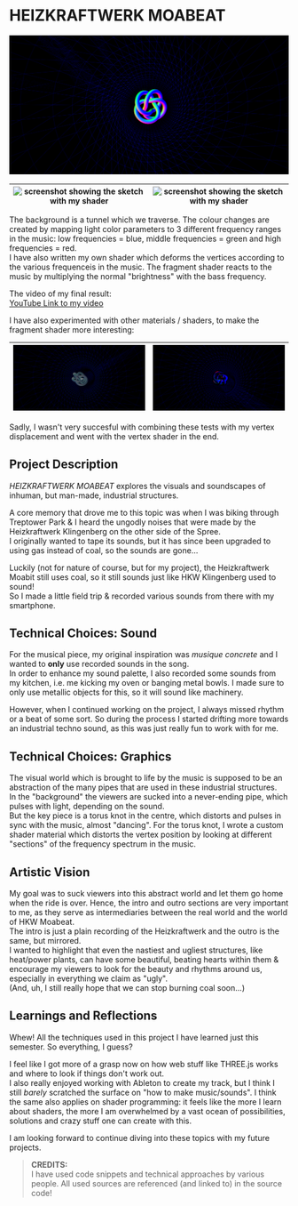 # HEIZKRAFTWERK MOABEAT
![screenshot showing the sketch with my shader](./img/screenshot_myShader1.png)

![screenshot showing the sketch with my shader](./img/screenshot_myShader2.png)  |  ![screenshot showing the sketch with my shader](./img/screenshot_myShader3.png)
:-------------------------:|:-------------------------:

The background is a tunnel which we traverse. The colour changes are created by mapping light color parameters to 3 different frequency ranges in the music:
low frequencies = blue, middle frequencies = green and high frequencies = red.  
I have also written my own shader which deforms the vertices according to the various frequenceis in the music. The fragment shader reacts to the music by multiplying the normal "brightness" with the bass frequency.  

The video of my final result:  
[YouTube Link to my video](https://youtu.be/YMMXQ9Ge0B0)
 
I have also experimented with other materials / shaders, to make the fragment shader more interesting:

![screenshot showing the sketch with an iridescent material](./img/screenshot_iridescent.png)  |  ![screenshot showing the sketch with my shader](./img/screenshot_phong.png)
:-------------------------:|:-------------------------:

Sadly, I wasn't very succesful with combining these tests with my vertex displacement and went with the vertex shader in the end.

## Project Description

*HEIZKRAFTWERK MOABEAT* explores the visuals and soundscapes of inhuman, but man-made, industrial structures.

A core memory that drove me to this topic was when I was biking through Treptower Park & I heard the ungodly noises that were made by the Heizkraftwerk Klingenberg on the other side of the Spree.  
I originally wanted to tape its sounds, but it has since been upgraded to using gas instead of coal, so the sounds are gone...

Luckily (not for nature of course, but for my project), the Heizkraftwerk Moabit still uses coal, so it still sounds just like HKW Klingenberg used to sound!  
So I made a little field trip & recorded various sounds from there with my smartphone.

## Technical Choices: Sound

For the musical piece, my original inspiration was *musique concrete* and I wanted to **only** use recorded sounds in the song.  
In order to enhance my sound palette, I also recorded some sounds from my kitchen, i.e. me kicking my oven or banging metal bowls. I made sure to only use metallic objects for this, so it will sound like machinery.  

However, when I continued working on the project, I always missed rhythm or a beat of some sort. So during the process I started drifting more towards an industrial techno sound, as this was just really fun to work with for me.

## Technical Choices: Graphics

The visual world which is brought to life by the music is supposed to be an abstraction of the many pipes that are used in these industrial structures.  
In the "background" the viewers are sucked into a never-ending pipe, which pulses with light, depending on the sound.  
But the key piece is a torus knot in the centre, which distorts and pulses in sync with the music, almost "dancing".
For the torus knot, I wrote a custom shader material which distorts the vertex position by looking at different "sections" of the frequency spectrum in the music.

## Artistic Vision

My goal was to suck viewers into this abstract world and let them go home when the ride is over. Hence, the intro and outro sections are very important to me, as they serve as intermediaries between the real world and the world of HKW Moabeat.  
The intro is just a plain recording of the Heizkraftwerk and the outro is the same, but mirrored.  
I wanted to highlight that even the nastiest and ugliest structures, like heat/power plants, can have some beautiful, beating hearts within them & encourage my viewers to look for the beauty and rhythms around us, especially in everything we claim as "ugly".  
(And, uh, I still really hope that we can stop burning coal soon...)

## Learnings and Reflections

Whew! All the techniques used in this project I have learned just this semester. So everything, I guess?

I feel like I got more of a grasp now on how web stuff like THREE.js works and where to look if things don't work out.  
I also really enjoyed working with Ableton to create my track, but I think I still *barely* scratched the surface on "how to make music/sounds". I think the same also applies on shader programming: it feels like the more I learn about shaders, the more I am overwhelmed by a vast ocean of possibilities, solutions and crazy stuff one can create with this.

I am looking forward to continue diving into these topics with my future projects.

> **CREDITS:**  
> I have used code snippets and technical approaches by various people. All used sources are referenced (and linked to) in the source code!

